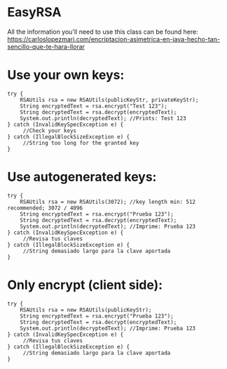 # EasyRSA
All the information you'll need to use this class can be found here:
https://carloslopezmari.com/encriptacion-asimetrica-en-java-hecho-tan-sencillo-que-te-hara-llorar


# Use your own keys:
```
try {
    RSAUtils rsa = new RSAUtils(publicKeyStr, privateKeyStr);
    String encryptedText = rsa.encrypt("Test 123");
    String decryptedText = rsa.decrypt(encryptedText);
    System.out.println(decryptedText); //Prints: Test 123
} catch (InvalidKeySpecException e) {
     //Check your keys
} catch (IllegalBlockSizeException e) {
     //String too long for the granted key
}
```

# Use autogenerated keys:

```
try {
    RSAUtils rsa = new RSAUtils(3072); //key length min: 512 recommended; 3072 / 4096
    String encryptedText = rsa.encrypt("Prueba 123");
    String decryptedText = rsa.decrypt(encryptedText);
    System.out.println(decryptedText); //Imprime: Prueba 123
} catch (InvalidKeySpecException e) {
     //Revisa tus claves
} catch (IllegalBlockSizeException e) {
     //String demasiado largo para la clave aportada
}
```

# Only encrypt (client side):

```
try {
    RSAUtils rsa = new RSAUtils(publicKeyStr);
    String encryptedText = rsa.encrypt("Prueba 123");
    String decryptedText = rsa.decrypt(encryptedText);
    System.out.println(decryptedText); //Imprime: Prueba 123
} catch (InvalidKeySpecException e) {
     //Revisa tus claves
} catch (IllegalBlockSizeException e) {
     //String demasiado largo para la clave aportada
}
```
